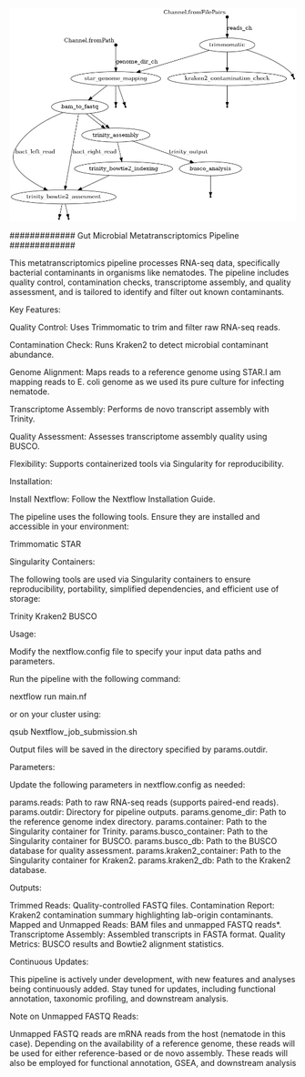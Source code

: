 ![Pipeline_workflow](https://github.com/SonalDahale/Nextflow-pipeline-for-Meta-transcriptomics-analysis/blob/main/Metatrasncritpomic_nextflow.png)

############# Gut Microbial Metatranscriptomics Pipeline #############

This metatranscriptomics pipeline processes RNA-seq data, specifically bacterial contaminants in organisms like nematodes. The pipeline includes quality control, contamination checks, transcriptome assembly, and quality assessment, and is tailored to identify and filter out known contaminants.

Key Features:

Quality Control: Uses Trimmomatic to trim and filter raw RNA-seq reads.

Contamination Check: Runs Kraken2 to detect microbial contaminant abundance.

Genome Alignment: Maps reads to a reference genome using STAR.I am mapping reads to E. coli genome as we used its pure culture for infecting nematode.

Transcriptome Assembly: Performs de novo transcript assembly with Trinity.

Quality Assessment: Assesses transcriptome assembly quality using BUSCO.

Flexibility: Supports containerized tools via Singularity for reproducibility.

Installation:

Install Nextflow: Follow the Nextflow Installation Guide.

The pipeline uses the following tools. Ensure they are installed and accessible in your environment:

Trimmomatic
STAR

Singularity Containers:

The following tools are used via Singularity containers to ensure reproducibility, portability, simplified dependencies, and efficient use of storage:

Trinity
Kraken2
BUSCO

Usage:

Modify the nextflow.config file to specify your input data paths and parameters.

Run the pipeline with the following command:

nextflow run main.nf

or on your cluster using:

qsub Nextflow_job_submission.sh

Output files will be saved in the directory specified by params.outdir.

Parameters:

Update the following parameters in nextflow.config as needed:

params.reads: Path to raw RNA-seq reads (supports paired-end reads).
params.outdir: Directory for pipeline outputs.
params.genome_dir: Path to the reference genome index directory.
params.container: Path to the Singularity container for Trinity.
params.busco_container: Path to the Singularity container for BUSCO.
params.busco_db: Path to the BUSCO database for quality assessment.
params.kraken2_container: Path to the Singularity container for Kraken2.
params.kraken2_db: Path to the Kraken2 database.

Outputs:

Trimmed Reads: Quality-controlled FASTQ files.
Contamination Report: Kraken2 contamination summary highlighting lab-origin contaminants.
Mapped and Unmapped Reads: BAM files and unmapped FASTQ reads*.
Transcriptome Assembly: Assembled transcripts in FASTA format.
Quality Metrics: BUSCO results and Bowtie2 alignment statistics.

Continuous Updates:

This pipeline is actively under development, with new features and analyses being continuously added. Stay tuned for updates, including functional annotation, taxonomic profiling, and downstream analysis.

Note on Unmapped FASTQ Reads:

Unmapped FASTQ reads are mRNA reads from the host (nematode in this case). Depending on the availability of a reference genome, these reads will be used for either reference-based or de novo assembly. These reads will also be employed for functional annotation, GSEA, and downstream analysis

